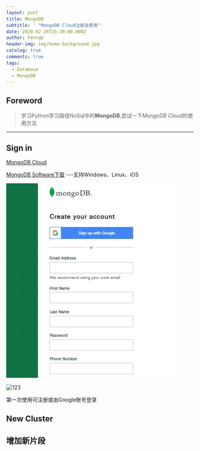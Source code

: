 ```yaml
---
layout: post
title: MongoDB
subtitle: ' "MongoDB Cloud注册及使用"'
date: 2020-02-26T15:30:00.000Z
author: Fenngb
header-img: img/home-background.jpg
catalog: true
comments: true
tags:
  - Database
  - MongoDB
---
```


## Foreword
> 学习Python学习路径NoSql中的**MongoDB**,尝试一下*MongoDB Cloud*的使用方法



---

## Sign in
[MongoDB Cloud](https://www.mongodb.com/cloud/atlas/signup)

[MongoDB Software下载](https://www.mongodb.com/download-center/community)          ---支持Windows、Linux、iOS

![Register](img/DB/MongoDB/2020_02_26/register.jpg)

![123](img/404-bg-o.jpg)

第一次使用可注册或由Google账号登录
## New Cluster


## 增加新片段
